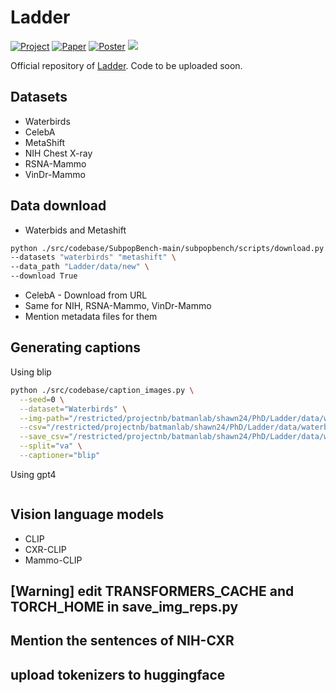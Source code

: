 # Ladder
[![Project](https://img.shields.io/badge/Project%20page-lightgreen)]()
[![Paper](https://img.shields.io/badge/Paper-9cf)](https://arxiv.org/abs/2408.07832)
[![Poster](https://img.shields.io/badge/Poster-orange)]()
![](https://visitor-badge.laobi.icu/badge?page_id=batmanlab.Ladder&right_color=%23FFA500)

Official repository of [Ladder](https://arxiv.org/abs/2408.07832). Code to be uploaded soon.


## Datasets
 - Waterbirds
 - CelebA
 - MetaShift
 - NIH Chest X-ray
 - RSNA-Mammo
 - VinDr-Mammo

## Data download
- Waterbids and Metashift
```bash
python ./src/codebase/SubpopBench-main/subpopbench/scripts/download.py \
--datasets "waterbirds" "metashift" \
--data_path "Ladder/data/new" \
--download True
```

- CelebA - Download from URL
- Same for NIH, RSNA-Mammo, VinDr-Mammo
- Mention metadata files for them

## Generating captions
Using blip
```bash
python ./src/codebase/caption_images.py \
  --seed=0 \
  --dataset="Waterbirds" \
  --img-path="/restricted/projectnb/batmanlab/shawn24/PhD/Ladder/data/waterbirds/waterbird_complete95_forest2water2" \
  --csv="/restricted/projectnb/batmanlab/shawn24/PhD/Ladder/data/waterbirds/metadata_waterbirds.csv" \
  --save_csv="/restricted/projectnb/batmanlab/shawn24/PhD/Ladder/data/waterbirds/va_metadata_waterbirds_captioning_blip.csv" \
  --split="va" \
  --captioner="blip" 
```

Using gpt4
```bash
```

## Vision language models
 - CLIP
 - CXR-CLIP
 - Mammo-CLIP

## [Warning] edit TRANSFORMERS_CACHE and TORCH_HOME in save_img_reps.py

## Mention the sentences of NIH-CXR

## upload tokenizers to huggingface